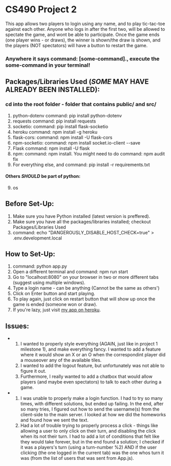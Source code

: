 # CS490 Project 2
This app allows two players to login using any name, and to play tic-tac-toe against each other. Anyone who logs in after the first two, will be allowed to spectate the game, and wont be able to participate. Once the game ends (one player wins - or draws), the winner is shown/the draw is shown, and the players (NOT spectators) will have a button to restart the game.

### Anywhere it says command: [some-command]., execute the some-command in your terminal!

## Packages/Libraries Used (_SOME_ MAY HAVE ALREADY BEEN INSTALLED):
### cd into the root folder - folder that contains public/ and src/
1. python-dotenv command: pip install python-dotenv
2. requests command: pip install requests
3. socketio: command: pip install flask-socketio
4. heroku command: npm install -g heroku
5. flask-cors: command: npm install -U flask-cors
6. npm-socketio: command: npm install socket.io-client --save
7. Flask command: npm install -U flask
8. npm: command: npm install. You might need to do command: npm audit fix
9. For everything else, and command: pip install -r requirements.txt

#### Others _SHOULD_ be part of python:
9. os

## Before Set-Up:
1. Make sure you have Python installed (latest version is preffered).
2. Make sure you have all the packages/libraries installed; checkout Packages/Libraries Used
3. command: echo "DANGEROUSLY\_DISABLE\_HOST_CHECK=true" > .env.development.local

## How to Set-Up:
1. command: python app.py
2. Open a different terminal and command: npm run start
3. Go to "localhost:8080" on your browser in two or more different tabs (suggest using multiple windows).
4. Type a login name - can be anything (Cannot be the same as others')
5. Click on Enter button and start playing.
6. To play again, just click on restart button that will show up once the game is ended (someone won or draw).
7. If you're lazy, just visit [my app on heroku](https://av565-project-2.herokuapp.com/).

## Issues:
- 1. I wanted to properly style everything (AGAIN, just like in project 1 milestone 1), and make everything fancy. I wanted to add a feature where it would show an X or an O when the correspondint player did a mouseover any of the available tiles.
  2. I wanted to add the logout feature, but unfortunately was not able to figure it out.
  3. Furthermore, I really wanted to add a chatbox that would allow players (and maybe even spectators) to talk to each other during a game.
- 1. I was unable to properly make a login function. I had to try so many times, with different solutions, but ended up failing. In the end, after so many tries, I figured out how to send the username(s) from the client-side to the main server. I looked at how we did the homeworks and found how we sent the text.
  2. Had a lot of trouble trying to properly process a click - things like allowing a user to only click on their turn, and disabling the click when its not their turn. I had to add a lot of conditions that felt like they would take forever, but in the end found a solution; I checked if it was a players's turn (using a turn-number %2) AND if the user clicking (the one logged in the current tab) was the one whos turn it was (from the list of users that was sent from App.js).




